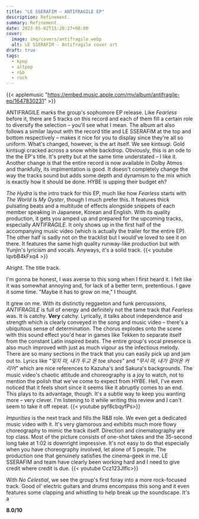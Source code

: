 ```yaml
---
title: "LE SSERAFIM – ANTIFRAGILE EP"
description: Refinement.
summary: Refinement.
date: 2023-05-02T15:20:27+08:00
cover:
  image: img/covers/antifragile.webp
  alt: LE SSERAFIM - Antifragile cover art
draft: true
tags:
  - kpop
  - altpop
  - r&b
  - rock
---
```


{{< applemusic "https://embed.music.apple.com/my/album/antifragile-ep/1647830231" >}}

ANTIFRAGILE marks the group's sophomore EP release. Like _Fearless_ before it, there are 5 tracks on this record and each of them fill a certain role to diversify the selection – you'll see what I mean. The album art also follows a similar layout with the record title and LE SSERAFIM at the top and bottom respectively – makes it nice for you to display since they're all so uniform. What's changed, however, is the art itself. We see kintsugi. Gold kintsugi cracked across a snow white backdrop. Obviously, this is an ode to the the EP's title. It's pretty but at the same time understated – I like it. Another change is that the entire record is now available in Dolby Atmos and thankfully, its implmentation is good. It doesn't completely change the way the tracks sound but adds some depth and dynamism to the mix which is exactly how it should be done. HYBE is upping their budget eh?

_The Hydra_ is the intro track for this EP, much like how _Fearless_ starts with _The World Is My Oyster_, though I much prefer this. It features thick pulsating beats and a multitude of effects alongside snippets of each member speaking in Japanese, Korean and English. With its quality production, it gets you amped up and prepared for the upcoming tracks, especially _ANTIFRAGILE_. It only shows up in the first half of the accompanying music video (which is actually the trailer for the entire EP). The other half is sadly not on the tracklist but I would've loved to see it on there. It features the same high quality runway-like production but with Yunjin's lyricism and vocals. Anyways, it's a solid track.
{{< youtube lqvbB4kFxq4 >}}

Alright. The title track.

I'm gonna be honest, I was averse to this song when I first heard it. I felt like it was somewhat annoying and, for lack of a better term, pretentious. I gave it some time. "Maybe it has to grow on me," I thought.

It grew on me. With its distinctly reggaeton and funk percussions, _ANTIFRAGILE_ is full of energy and definitely not the tame track that _Fearless_ was. It is catchy. **Very** catchy. Lyrically, it talks about independence and strength which is clearly conveyed in the song and music video – there's a ubiquitous sense of determination. The chorus explodes onto the scene with this sound effect you'd hear in games like Tekken to separate itself from the constant Latin inspired beats. The entire group's vocal presence is also much improved with just as much vigour as the infectious melody. There are so many sections in the track that you can easily pick up and jam out to. Lyrics like _"잊지 마, 내가 두고 온 toe shoes"_ and _"무시 마, 내가 걸어온 커리어"_ which are nice references to Kazuha's and Sakura's backgrounds. The music video's chaotic attitude and choreography is a joy to watch, not to mention the polish that we've come to expect from HYBE. Hell, I've even noticed that it feels short since it seems like it abruptly comes to an end. This plays to its advantage, though. It's a subtle way to keep you wanting more – very clever. I'm listening to it while writing this review and I can't seem to take it off repeat.
{{< youtube pyf8cbqyfPs>}}

_Impurities_ is the next track and fills the R&B role. We even get a dedicated music video with it. It's very glamorous and exhibits much more flowy choreography to mimic the track itself. Direction and cinematography are top class. Most of the picture consists of one-shot takes and the 35-second long take at 1:02 is downright impressive. It's not easy to do that especially when you have choreography involved, let alone of 5 people. The production one that genuinely satisfies the cinema-geek in me. LE SSERAFIM and team have clearly been working hard and I need to give credit where credit is due.
{{< youtube Ccz123Jlflc>}}

With _No Celestial_, we see the group's first foray into a more rock-focused track. Good ol' electric guitars and drums encompass this song and it even features some clapping and whistling to help break up the soundscape. It's a

**8.0/10**
